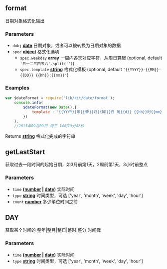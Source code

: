 <!-- Generated by documentation.js. Update this documentation by updating the source code. -->

## format

日期对象格式化输出

### Parameters

-   `dobj` **[date][1]** 日期对象，或者可以被转换为日期对象的数据
-   `spec` **[object][2]** 格式化选项
    -   `spec.weekday` **[array][3]** 一周内各天对应字符，从周日算起 (optional, default `'日一二三四五六'.split('')`)
    -   `spec.template` **[string][4]** 格式化模板 (optional, default `'{{YYYY}}-{{MM}}-{{DD}} {{hh}}:{{mm}}'`)

### Examples

```javascript
var $dateFormat = require('lib/kit/date/format');
	console.info(
		$dateFormat(new Date(),{
			template : '{{YYYY}}年{{MM}}月{{DD}}日 周{{d}} {{hh}}时{{mm}}分{{ss}}秒'
		})
	);
	//2015年09月09日 周三 14时19分42秒
```

Returns **[string][4]** 格式化完成的字符串

## getLastStart

获取过去一段时间的起始日期，如3月前第1天，2周前第1天，3小时前整点

### Parameters

-   `time` **([number][5] \| [date][1])** 实际时间
-   `type` **[string][4]** 时间类型，可选 ['year', 'month', 'week', 'day', 'hour']
-   `count` **[number][5]** 多少单位时间之前

## DAY

获取某个时间的 整年|整月|整日|整时|整分 时间戳

### Parameters

-   `time` **([number][5] \| [date][1])** 实际时间
-   `type` **[string][4]** 时间类型，可选 ['year', 'month', 'week', 'day', 'hour']

[1]: https://developer.mozilla.org/docs/Web/JavaScript/Reference/Global_Objects/Date

[2]: https://developer.mozilla.org/docs/Web/JavaScript/Reference/Global_Objects/Object

[3]: https://developer.mozilla.org/docs/Web/JavaScript/Reference/Global_Objects/Array

[4]: https://developer.mozilla.org/docs/Web/JavaScript/Reference/Global_Objects/String

[5]: https://developer.mozilla.org/docs/Web/JavaScript/Reference/Global_Objects/Number
